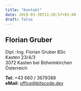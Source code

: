 ```yaml
---
title: "Kontakt"
date: 2019-03-30T13:20:57+01:00
draft: false
---
```


## Florian Gruber

Dipl.-Ing. Florian Gruber BSc  
Kasten 23/4/3  
3072 Kasten bei Böheimkirchen  
Österreich

**Tel:** +43 660 / 3679388  
**eMail:** office@bitscode.dev